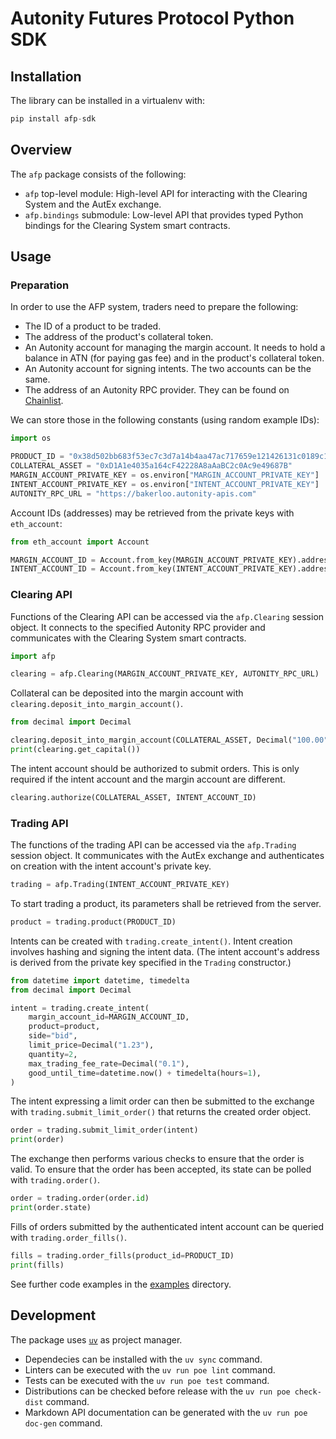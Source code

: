 # Autonity Futures Protocol Python SDK

## Installation

The library can be installed in a virtualenv with:

```py
pip install afp-sdk
```

## Overview

The `afp` package consists of the following:

- `afp` top-level module: High-level API for interacting with the Clearing
  System and the AutEx exchange.
- `afp.bindings` submodule: Low-level API that provides typed Python bindings
  for the Clearing System smart contracts.

## Usage

### Preparation

In order to use the AFP system, traders need to prepare the following:

- The ID of a product to be traded.
- The address of the product's collateral token.
- An Autonity account for managing the margin account. It needs to hold a
  balance in ATN (for paying gas fee) and in the product's collateral token.
- An Autonity account for signing intents. The two accounts can be the same.
- The address of an Autonity RPC provider. They can be found on
  [Chainlist](https://chainlist.org/?search=autonity&testnets=true).

We can store those in the following constants (using random example IDs):

```py
import os

PRODUCT_ID = "0x38d502bb683f53ec7c3d7a14b4aa47ac717659e121426131c0189c15bf4b9460"
COLLATERAL_ASSET = "0xD1A1e4035a164cF42228A8aAaBC2c0Ac9e49687B"
MARGIN_ACCOUNT_PRIVATE_KEY = os.environ["MARGIN_ACCOUNT_PRIVATE_KEY"]
INTENT_ACCOUNT_PRIVATE_KEY = os.environ["INTENT_ACCOUNT_PRIVATE_KEY"]
AUTONITY_RPC_URL = "https://bakerloo.autonity-apis.com"
```

Account IDs (addresses) may be retrieved from the private keys with `eth_account`:

```py
from eth_account import Account

MARGIN_ACCOUNT_ID = Account.from_key(MARGIN_ACCOUNT_PRIVATE_KEY).address
INTENT_ACCOUNT_ID = Account.from_key(INTENT_ACCOUNT_PRIVATE_KEY).address
```

### Clearing API

Functions of the Clearing API can be accessed via the `afp.Clearing`
session object. It connects to the specified Autonity RPC provider and
communicates with the Clearing System smart contracts.

```py
import afp

clearing = afp.Clearing(MARGIN_ACCOUNT_PRIVATE_KEY, AUTONITY_RPC_URL)
```

Collateral can be deposited into the margin account with
`clearing.deposit_into_margin_account()`.

```py
from decimal import Decimal

clearing.deposit_into_margin_account(COLLATERAL_ASSET, Decimal("100.00"))
print(clearing.get_capital())
```

The intent account should be authorized to submit orders. This is only required
if the intent account and the margin account are different.

```py
clearing.authorize(COLLATERAL_ASSET, INTENT_ACCOUNT_ID)
```

### Trading API

The functions of the trading API can be accessed via the `afp.Trading` session
object. It communicates with the AutEx exchange and authenticates on creation with
the intent account's private key.

```py
trading = afp.Trading(INTENT_ACCOUNT_PRIVATE_KEY)
```

To start trading a product, its parameters shall be retrieved from the server.

```py
product = trading.product(PRODUCT_ID)
```

Intents can be created with `trading.create_intent()`. Intent creation involves
hashing and signing the intent data. (The intent account's address is derived
from the private key specified in the `Trading` constructor.)

```py
from datetime import datetime, timedelta
from decimal import Decimal

intent = trading.create_intent(
    margin_account_id=MARGIN_ACCOUNT_ID,
    product=product,
    side="bid",
    limit_price=Decimal("1.23"),
    quantity=2,
    max_trading_fee_rate=Decimal("0.1"),
    good_until_time=datetime.now() + timedelta(hours=1),
)
```

The intent expressing a limit order can then be submitted to the exchange with
`trading.submit_limit_order()` that returns the created order object.

```py
order = trading.submit_limit_order(intent)
print(order)
```

The exchange then performs various checks to ensure that the order is valid. To
ensure that the order has been accepted, its state can be polled with
`trading.order()`.

```py
order = trading.order(order.id)
print(order.state)
```

Fills of orders submitted by the authenticated intent account can be queried
with `trading.order_fills()`.

```py
fills = trading.order_fills(product_id=PRODUCT_ID)
print(fills)
```

See further code examples in the [examples](./examples/) directory.

## Development

The package uses [`uv`](https://docs.astral.sh/uv/) as project manager.

- Dependecies can be installed with the `uv sync` command.
- Linters can be executed with the `uv run poe lint` command.
- Tests can be executed with the `uv run poe test` command.
- Distributions can be checked before release with the `uv run poe check-dist` command.
- Markdown API documentation can be generated with the `uv run poe doc-gen` command.
